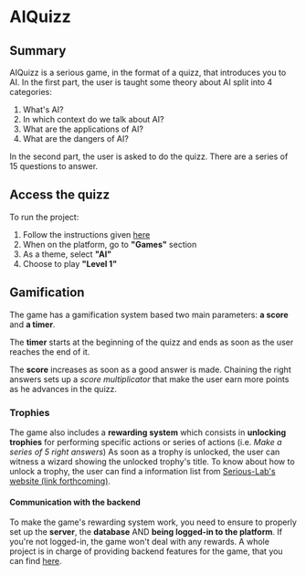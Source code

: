 # AIQuizz

## Summary

AIQuizz is a serious game, in the format of a quizz, that introduces you to AI. In the first part, the user is taught some theory about AI split into 4 categories: 
  1. What's AI?
  2. In which context do we talk about AI?
  3. What are the applications of AI?
  4. What are the dangers of AI?

In the second part, the user is asked to do the quizz. There are a series of 15 questions to answer.

## Access the quizz

To run the project:
1. Follow the instructions given [here](https://github.com/Simadiver/serious-lab)
2. When on the platform, go to **"Games"** section
3. As a theme, select **"AI"**
4. Choose to play **"Level 1"**

## Gamification

The game has a gamification system based two main parameters: **a score** and **a timer**. 

The **timer** starts at the beginning of the quizz and ends as soon as the user reaches the end of it.

The **score** increases as soon as a good answer is made. Chaining the right answers sets up a *score multiplicator* that make the user earn more points as he advances in the quizz.

### Trophies

The game also includes a **rewarding system** which consists in **unlocking trophies** for performing specific actions or series of actions (i.e. *Make a series of 5 right answers*)
As soon as a trophy is unlocked, the user can witness a wizard showing the unlocked trophy's title. To know about how to unlock a trophy, the user can find a information list from [Serious-Lab's website (link forthcoming)]().

#### Communication with the backend

To make the game's rewarding system work, you need to ensure to properly set up the **server**, the **database** AND **being logged-in to the platform**. If you're not logged-in, the game won't deal with any rewards. A whole project is in charge of providing backend features for the game, that you can find [here](https://github.com/Simadiver/serious-lab).
